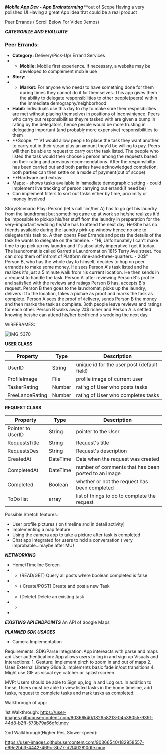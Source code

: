 ***Mobile App Dev - App Brainstorming***
**out of Scope
Having a very polished UI
Having a great App Idea that could be a real product

 Peer Errands ( Scroll Below For Video Demos)


***CATEGORIZE AND EVALUATE***
### Peer Errands:
 - **Category:** Delivery/Pick-Up/ Errand Services
 - - **Mobile:** Mobile first experience. If necessary, a website may be developed to complement mobile use
 - **Story:** -
 - - **Market:** For anyone who needs to have something done for them during times they cannot do it for themselves. This app gives them the ability to delegate responsibilities to other people(peers) within the immediate demography/neighborhood
 - **Habit:** Individuals use this day to day to make sure their respnsibilities are met without placing themselves in positions of inconvinience. Peers who carry out responsibilities they're tasked with are given a bump in rating by the delegators, hence people would be more trusting in delegating important (and probably more expensive) responsibilities to them
 - **Scope: ** V1 would allow people to place the task they want another to carry out in their stead plus an amount they'd be willing to pay. Peers will then be able to request to carry out the task listed. The people who listed the task would then choose a person among the requests based on their rating and previous recommendations. After the responsibilty has been carried out and both parties have acknowledged completion, both parties can then settle on a mode of payment(out of scope)
 - **Hardware and extras:
 - Maps: - shows tasks available in immediate demographic setting
         - could implement live tracking of person carrying out errand(if need be)
- Can implement filters to sort out tasks either by time, proximity or money Involved


Story/Scenario Play:
Person (let's call him/her A) has to go get his laundry from the laundromat but something came up at work so he/she realizes it'd be impossible to pickup his/her stuff from the laundry in preparation for the very-important wedding he/she has to attend the next day. He/She has no friends available during the laundry pick-up window hence no one to delegate this task to.
A then opens Peer Errands and posts the details of the task he wants to delegate on the timeline. -
"Hi, Unfortunately I can't make time to go pick up my laundry and It's absolutely imperative i get it today. The laundromat is called Garrett's Laundromat on 1815 Terry Ave street. You can drop them off infront of Platform nine-and-three-quarters. - 20$"
Person B, who has the whole day to himself, decides to hop on peer errandds to make some money. He sees Person A's task listed and he realizes it's just a 5 minute walk from his current location. He then sends in a request to handle the task.
Person A, after reviewing Person B's profile and satisfied with the reviews and ratings Person B has, accepts B's request.
Person B then goes to the laundromat, picks up the laundry, delivers it to the location, takes a picture as proof and marks the task as complete. Person A sees the proof of delivery, sends Person B the money and then marks the task as complete. Both people leave reviews and ratings for each other. Person B walks away 20$ richer and Person A is settled knowing he/she can attend his/her bestfriend's wedding the next day.


WIREFRAMES:

![IMG_5370](https://user-images.githubusercontent.com/90366540/174722719-58c721ee-07b4-4e66-9a78-269862100776.JPG)



**USER CLASS**

   | Property      | Type     | Description |
   | ------------- | -------- | ------------|
   | UserID        | String   | unique id for the user post (default field) |
   | ProfileImage  | File     | profile image of current user |
   | TaskerRating  | Number   | rating of User who posts tasks |
   | FreeLanceRating| Number  | rating of User who completes tasks |
   
   
   **REQUEST CLASS**
   
   | Property      | Type     | Description |
   | ------------- | -------- | ------------|
   | Pointer to UserID| String| pointer to the User |
   | RequestsTitle | String   | Request's title |
   | RequestsDes   | String   | Request's description |
   | CreatedAt     | DateTime | Date when the request was created |
   | CompletedAt   | DateTime | number of comments that has been posted to an image |
   | Completed     | Boolean  | whether or not the request has been completed |
   | ToDo list     | array    | list of things to do to complete the request |
  

Possible Stretch features:
- User profile pictures ( on timeline and in detail activity)
- Implementing a map feature
- Using the camera app to take a picture after task is completed
- Chat app integrated for users to hold a conversation ( very improbable...maybe after MU)



**_NETWORKING_**
- Home/Timeline Screen
-  * (READ/GET) Query all posts where boolean completed is false
-  * ( Create/POST) Create and post a new Task
-  * (Delete) Delete an existing task
-  *
-  

**_EXISTING API ENDPOINTS_**
An API of Google Maps

**_PLANNED SDK USAGES_**
- Camera Implementation



Requirements:
SDK/Parse Integration: App intereacts with parse and maps api
User authentication: App allows users to log in and sign up
Visuals and interactions: 1. Gesture: Implement pinch to zoom in and out of maps
                          2. Uses External Library Glide
                          3. Implements basic fade in/out transitions
                          4. Might use GIF as visual eye catcher on splash screen


MVP:
Users should be able to Sign up, log in and Log out. In addition to these, Users must be able to view listed tasks in the home timeline, add tasks, request to complete tasks and mark tasks as completed.

Walkthrough of app:

1st Walkthrough:
https://user-images.githubusercontent.com/90366540/182958213-04538055-939f-44d8-b2ff-573b79a66dfd.mov

2nd Walkthrough(Higher Res, Slower speed):

https://user-images.githubusercontent.com/90366540/182958557-e99e2bb3-4442-469c-8b77-d2f402810dfe.mov


